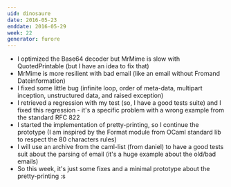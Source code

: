 ```yaml
---
uid: dinosaure
date: 2016-05-23
enddate: 2016-05-29
week: 22
generator: furore
---
```


* I optimized the Base64 decoder but MrMime is slow with QuotedPrintable (but I have an idea to fix that)
* MrMime is more resilient with bad email (like an email without Fromand Dateinformation)
* I fixed some little bug (infinite loop, order of meta-data, multipart inception, unstructured data, and raised exception)
* I retrieved a regression with my test (so, I have a good tests suite) and I fixed this regression - it's a specific problem with a wrong example from the standard RFC 822
* I started the implementation of pretty-printing, so I continue the prototype (I am inspired by the Format module from OCaml standard lib to respect the 80 characters rules)
* I will use an archive from the caml-list (from daniel) to have a good tests suit about the parsing of email (it's a huge example about the old/bad emails)
* So this week, it's just some fixes and a minimal prototype about the pretty-printing :s


